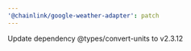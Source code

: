 ```yaml
---
'@chainlink/google-weather-adapter': patch
---
```


Update dependency @types/convert-units to v2.3.12
